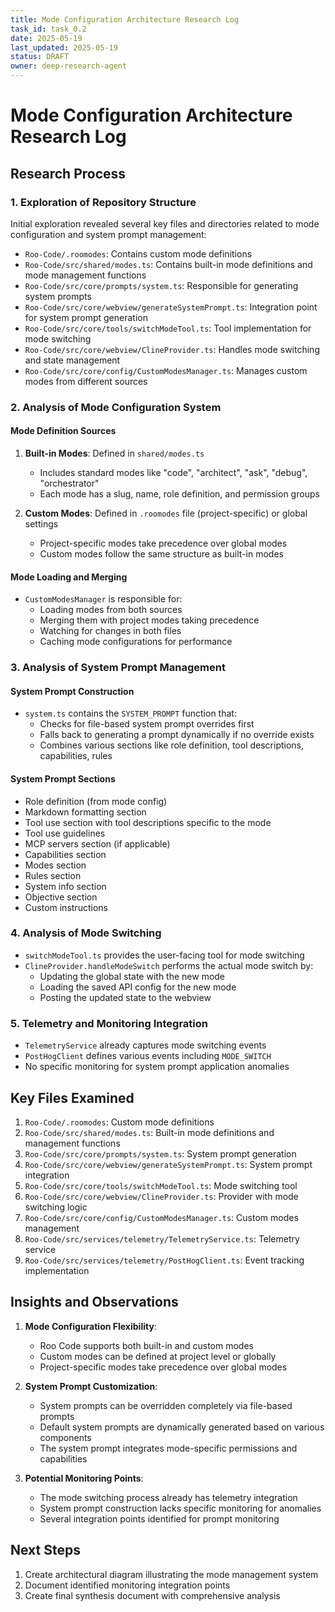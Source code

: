 ```yaml
---
title: Mode Configuration Architecture Research Log
task_id: task_0.2
date: 2025-05-19
last_updated: 2025-05-19
status: DRAFT
owner: deep-research-agent
---
```


# Mode Configuration Architecture Research Log

## Research Process

### 1. Exploration of Repository Structure

Initial exploration revealed several key files and directories related to mode configuration and system prompt management:

- `Roo-Code/.roomodes`: Contains custom mode definitions
- `Roo-Code/src/shared/modes.ts`: Contains built-in mode definitions and mode management functions
- `Roo-Code/src/core/prompts/system.ts`: Responsible for generating system prompts
- `Roo-Code/src/core/webview/generateSystemPrompt.ts`: Integration point for system prompt generation
- `Roo-Code/src/core/tools/switchModeTool.ts`: Tool implementation for mode switching
- `Roo-Code/src/core/webview/ClineProvider.ts`: Handles mode switching and state management
- `Roo-Code/src/core/config/CustomModesManager.ts`: Manages custom modes from different sources

### 2. Analysis of Mode Configuration System

#### Mode Definition Sources
1. **Built-in Modes**: Defined in `shared/modes.ts`
   - Includes standard modes like "code", "architect", "ask", "debug", "orchestrator"
   - Each mode has a slug, name, role definition, and permission groups

2. **Custom Modes**: Defined in `.roomodes` file (project-specific) or global settings
   - Project-specific modes take precedence over global modes
   - Custom modes follow the same structure as built-in modes

#### Mode Loading and Merging
- `CustomModesManager` is responsible for:
  - Loading modes from both sources
  - Merging them with project modes taking precedence
  - Watching for changes in both files
  - Caching mode configurations for performance

### 3. Analysis of System Prompt Management

#### System Prompt Construction
- `system.ts` contains the `SYSTEM_PROMPT` function that:
  - Checks for file-based system prompt overrides first
  - Falls back to generating a prompt dynamically if no override exists
  - Combines various sections like role definition, tool descriptions, capabilities, rules

#### System Prompt Sections
- Role definition (from mode config)
- Markdown formatting section
- Tool use section with tool descriptions specific to the mode
- Tool use guidelines
- MCP servers section (if applicable)
- Capabilities section
- Modes section
- Rules section
- System info section
- Objective section
- Custom instructions

### 4. Analysis of Mode Switching

- `switchModeTool.ts` provides the user-facing tool for mode switching
- `ClineProvider.handleModeSwitch` performs the actual mode switch by:
  - Updating the global state with the new mode
  - Loading the saved API config for the new mode
  - Posting the updated state to the webview

### 5. Telemetry and Monitoring Integration

- `TelemetryService` already captures mode switching events
- `PostHogClient` defines various events including `MODE_SWITCH`
- No specific monitoring for system prompt application anomalies

## Key Files Examined

1. `Roo-Code/.roomodes`: Custom mode definitions
2. `Roo-Code/src/shared/modes.ts`: Built-in mode definitions and management functions
3. `Roo-Code/src/core/prompts/system.ts`: System prompt generation
4. `Roo-Code/src/core/webview/generateSystemPrompt.ts`: System prompt integration
5. `Roo-Code/src/core/tools/switchModeTool.ts`: Mode switching tool
6. `Roo-Code/src/core/webview/ClineProvider.ts`: Provider with mode switching logic
7. `Roo-Code/src/core/config/CustomModesManager.ts`: Custom modes management
8. `Roo-Code/src/services/telemetry/TelemetryService.ts`: Telemetry service
9. `Roo-Code/src/services/telemetry/PostHogClient.ts`: Event tracking implementation

## Insights and Observations

1. **Mode Configuration Flexibility**:
   - Roo Code supports both built-in and custom modes
   - Custom modes can be defined at project level or globally
   - Project-specific modes take precedence over global modes

2. **System Prompt Customization**:
   - System prompts can be overridden completely via file-based prompts
   - Default system prompts are dynamically generated based on various components
   - The system prompt integrates mode-specific permissions and capabilities

3. **Potential Monitoring Points**:
   - The mode switching process already has telemetry integration
   - System prompt construction lacks specific monitoring for anomalies
   - Several integration points identified for prompt monitoring

## Next Steps

1. Create architectural diagram illustrating the mode management system
2. Document identified monitoring integration points
3. Create final synthesis document with comprehensive analysis